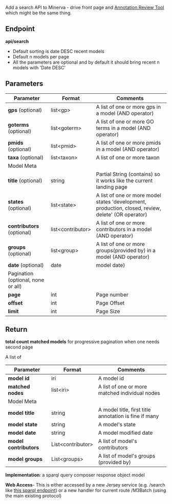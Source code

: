 Add a search API to Minerva - drive front page and [Annotation Review Tool](http://noctua-dev.berkeleybop.org/workbench/noctua-annotation-review/)  which might be the same thing.  

## Endpoint

**api/search**

- Default sorting is date DESC recent models
- Default n models per page
- All the parameters are optional and by default it should bring recent n models with 'Date DESC'

## Parameters

| Parameter                          | Format             | Comments                                                                                           |
| ---------------------------------- | ------------------ | -------------------------------------------------------------------------------------------------- |
| **gps** (optional)                 | list\<gp>          | A list of one or more gps in a model (AND operator)                                                |
| **goterms**  (optional)            | list\<goterm>      | A list of one or more GO terms in a model (AND operator)                                           |
| **pmids** (optional)               | list\<pmid>        | A list of one or more pmids in a model (AND operator)                                              |
| **taxa** (optional)                | list\<taxon>       | A list of one or more taxon                                                                        |
| Model Meta                         |
| **title** (optional)               | string             | Partial String (contains) so it works like the current landing page                                |
| **states** (optional)              | list\<state>       | A list of one or more model states 'development, production, closed, review, delete' (OR operator) |
| **contributors** (optional)        | list\<contributor> | A list of one or more contributors in a model (AND operator)                                       |
| **groups** (optional)              | list\<group>       | A list of one or more groups(provided by) in a model (AND operator)                                |
| **date** (optional)                | date               | model date)                                                                                        |
| Pagination (optional, none or all) |
| **page**                           | int                | Page number                                                                                        |
| **offset**                         | int                | Page Offset                                                                                        |
| **limit**                          | int                | Page Size                                                                                          |


## Return

**total count matched models** for progressive pagination when one needs second page 

A list of

| Parameter              | Format             | Comments                                              |
| ---------------------- | ------------------ | ----------------------------------------------------- |
| **model id**           | iri                | A model id                                            |
| **matched nodes**      | list\<iri>         | A list of one or more matched individual nodes        |
| Model Meta             |
| **model title**        | string             | A model title, first title annotation is fine if many |
| **model state**        | string             | A model's state                                       |
| **model date**         | string             | A model modified date                                 |
| **model contributors** | List\<contributor> | A list of model's contributors                        |
| **model groups**       | List\<groups>      | A list of model's groups (provided by)                |


**Implementation**: 
a sparql query composer
response object model

**Web Access**- This is either accessed by a new Jersey service (e.g. /search like [this sparql endpoint](https://github.com/geneontology/minerva/blob/master/minerva-server/src/main/java/org/geneontology/minerva/server/handler/SPARQLHandler.java)) or a new  handler for current route /M3Batch (using the main existing protocol)